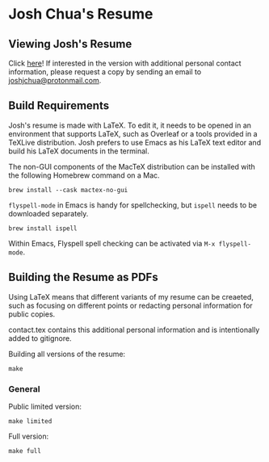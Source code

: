 # Josh Chua's Resume

## Viewing Josh's Resume

Click [here](https://github.com/joshchua/resume/blob/main/output/online/general/Josh%20Chua%20Resume%20(Limited%20Contact%20Info%20for%20Online).pdf)! If interested in the version with additional personal contact information, please request a copy by sending
an email to [joshjchua@protonmail.com](mailto:joshjchua@protonmail.com).

## Build Requirements

Josh's resume is made with LaTeX. To edit it, it needs to be opened in an
environment that supports LaTeX, such as Overleaf or a tools provided
in a TeXLive distribution. Josh prefers to use Emacs as his LaTeX text
editor and build his LaTeX documents in the terminal.

The non-GUI components of the MacTeX distribution can be installed with
the following Homebrew command on a Mac.

```shell
brew install --cask mactex-no-gui
```

`flyspell-mode` in Emacs is handy for spellchecking, but `ispell`
needs to be downloaded separately.

```shell
brew install ispell
```

Within Emacs, Flyspell spell checking can be activated via `M-x flyspell-mode`.

## Building the Resume as PDFs

Using LaTeX means that different variants of my resume can be creaeted,
such as focusing on different points or redacting personal information
for public copies.

contact.tex contains this additional personal information and is
intentionally added to gitignore.

Building all versions of the resume:
```shell
make
```

### General
Public limited version:
```shell
make limited
```

Full version:
```shell
make full
```
